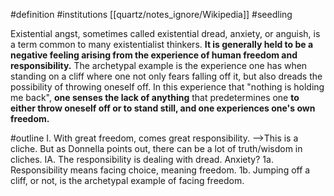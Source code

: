 #definition 
#institutions  [[quartz/notes_ignore/Wikipedia]]
#seedling 

Existential angst, sometimes called existential dread, anxiety, or anguish, is a term common to many existentialist thinkers. **It is generally held to be a negative feeling arising from the experience of human freedom and responsibility.** The archetypal example is the experience one has when standing on a cliff where one not only fears falling off it, but also dreads the possibility of throwing oneself off. In this experience that "nothing is holding me back", **one senses the lack of anything** that predetermines one **to either throw oneself off or to stand still, and one experiences one's own freedom.**

#outline 
I. With great freedom, comes great responsibility. -->This is a cliche. But as Donnella points out, there can be a lot of truth/wisdom in cliches. 
	IA. The responsibility is dealing with dread. Anxiety?
		1a. Responsibility means facing choice, meaning freedom. 
		1b. Jumping off a cliff, or not, is the archetypal example of facing freedom.


